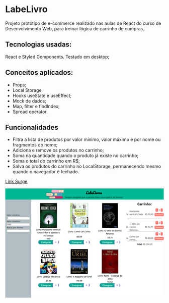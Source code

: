 # LabeLivro

Projeto protótipo de e-commerce realizado nas aulas de React do curso de Desenvolvimento Web, para treinar lógica de carrinho de compras.

## Tecnologias usadas:

React e Styled Components.
Testado em desktop;

## Conceitos aplicados:
- Props;
- Local Storage
- Hooks useState e useEffect;
- Mock de dados;
- Map, filter e findIndex;
- Spread operator.

## Funcionalidades

- Filtra a lista de produtos por valor mínimo, valor máximo e por nome ou fragmentos do nome;
- Adiciona e remove os produtos no carrinho;
- Soma na quantidade quando o produto já existe no carrinho;
- Soma o total do carrinho em R$;
- Salva os produtos do carrinho no LocalStorage, permanecendo mesmo quando o navegador é fechado.

[Link Surge](https://exuberant-umbrella.surge.sh/)

![print](./print.png)